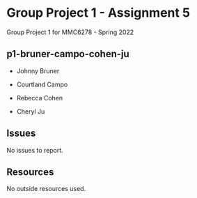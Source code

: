 # Group Project 1 - Assignment 5

Group Project 1 for MMC6278 - Spring 2022

## p1-bruner-campo-cohen-ju

- Johnny Bruner

- Courtland Campo

- Rebecca Cohen

- Cheryl Ju

## Issues

No issues to report.

## Resources

No outside resources used.
